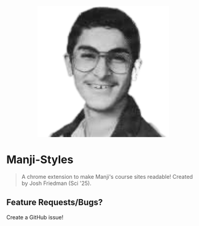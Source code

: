 <p align="center">
  <img src="manji.png" />
</p>

# Manji-Styles

> A chrome extension to make Manji's course sites readable! Created by Josh Friedman (Sci '25).

## Feature Requests/Bugs?
Create a GitHub issue!
